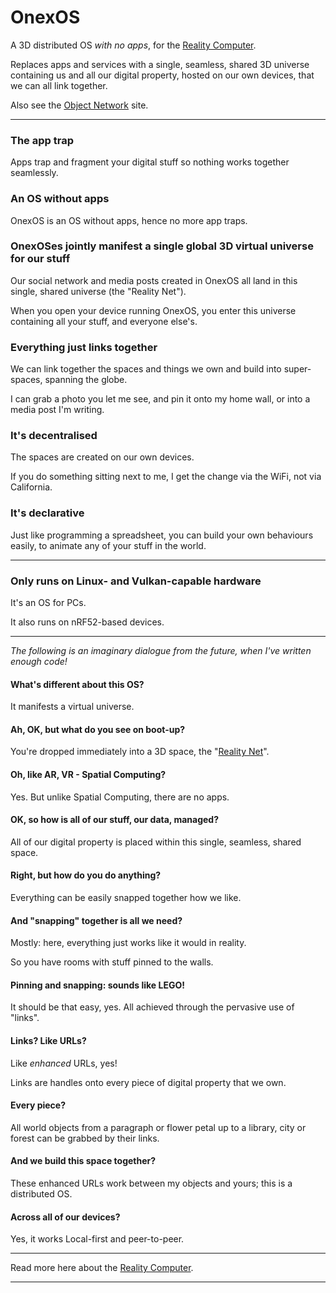 
# OnexOS

A 3D distributed OS _with no apps_, for the
[Reality Computer](https://duncancragg.substack.com/).

Replaces apps and services with a single, seamless, shared 3D universe containing us and
all our digital property, hosted on our own devices, that we can all link together.

Also see the [Object Network](http://object.network/) site.

-----

### The app trap

Apps trap and fragment your digital stuff so nothing works together seamlessly.

### An OS without apps

OnexOS is an OS without apps, hence no more app traps.

### OnexOSes jointly manifest a single global 3D virtual universe for our stuff

Our social network and media posts created in OnexOS all land in this single, shared
universe (the "Reality Net").

When you open your device running OnexOS, you enter this universe containing all your
stuff, and everyone else's.

### Everything just links together

We can link together the spaces and things we own and build into super-spaces, spanning
the globe.

I can grab a photo you let me see, and pin it onto my home wall, or into a media post I'm
writing.

### It's decentralised

The spaces are created on our own devices.

If you do something sitting next to me, I get the change via the WiFi, not via California.

### It's declarative

Just like programming a spreadsheet, you can build your own behaviours easily, to animate
any of your stuff in the world.

----

### Only runs on Linux- and Vulkan-capable hardware

It's an OS for PCs.

It also runs on nRF52-based devices.

-----

_The following is an imaginary dialogue from the future, when I've written enough code!_

#### What's different about this OS?

It manifests a virtual universe.

#### Ah, OK, but what do you see on boot-up?

You're dropped immediately into a 3D space, the
"[Reality Net](https://duncancragg.substack.com/)".

#### Oh, like AR, VR - Spatial Computing?

Yes. But unlike Spatial Computing, there are no apps.

#### OK, so how is all of our stuff, our data, managed?

All of our digital property is placed within this single, seamless, shared space.

#### Right, but how do you do anything?

Everything can be easily snapped together how we like.

#### And "snapping" together is all we need?

Mostly: here, everything just works like it would in reality.

So you have rooms with stuff pinned to the walls.

#### Pinning and snapping: sounds like LEGO!

It should be that easy, yes. All achieved through the pervasive use of "links".

#### Links? Like URLs?

Like _enhanced_ URLs, yes!

Links are handles onto every piece of digital property that we own.

#### Every piece?

All world objects from a paragraph or flower petal up to a library, city or forest can be
grabbed by their links.

#### And we build this space together?

These enhanced URLs work between my objects and yours; this is a distributed OS.

#### Across all of our devices?

Yes, it works Local-first and peer-to-peer.

----------------

Read more here about the [Reality Computer](https://duncancragg.substack.com/about).

----------------




